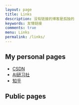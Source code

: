 ```yaml
---
layout: page
title: Links
description: 没有链接的博客是孤独的
keywords: 友情链接
comments: true
menu: Links
permalink: /links/
---
```



## My personal pages
- [CSDN](https://me.csdn.net/fans/misite_J)
- [AI研习社](https://www.yanxishe.com/center/myPage/5170507)
- [知乎](https://www.zhihu.com/people/zhang-jie-39-98-42)


## Public pages
